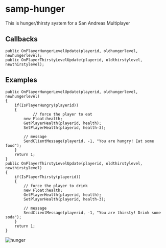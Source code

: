 # samp-hunger
This is hunger/thirsty system for a San Andreas Multiplayer

## Callbacks
```pawn
public OnPlayerHungerLevelUpdate(playerid, oldhungerlevel, newhungerlevel);
public OnPlayerThirstyLevelUpdate(playerid, oldthirstylevel, newthirstylevel);
```

## Examples
```pawn
public OnPlayerHungerLevelUpdate(playerid, oldhungerlevel, newhungerlevel)
{
	if(IsPlayerHungry(playerid))
	{
	    	// force the player to eat
		new Float:health;
		GetPlayerHealth(playerid, health);
		SetPlayerHealth(playerid, health-3);

		// message
		SendClientMessage(playerid, -1, "You are hungry! Eat some food");
	}
	return 1;
}
public OnPlayerThirstyLevelUpdate(playerid, oldthirstylevel, newthirstylevel)
{
	if(IsPlayerThirsty(playerid))
	{
		// force the player to drink
		new Float:health;
		GetPlayerHealth(playerid, health);
		SetPlayerHealth(playerid, health-3);

		// message
		SendClientMessage(playerid, -1, "You are thirsty! Drink some soda");
	}
	return 1;
}
```
![hunger](https://github.com/user-attachments/assets/5e49b80c-fd4e-4363-9b85-45a171f560de)
